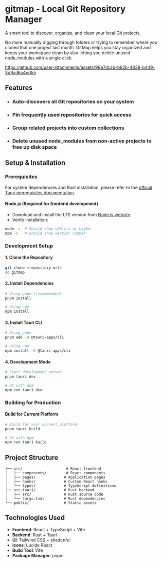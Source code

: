# gitmap - Local Git Repository Manager
A smart tool to discover, organize, and clean your local Git projects.

No more manually digging through folders or trying to remember where you cloned that one project last month. GitMap helps you stay organized and keeps your workspace clean by also letting you delete unused node_modules with a single click.


<!-- https://github.com/user-attachments/assets/32746ca4-4295-482f-9bf6-875130fe4a64 -->
<!-- https://res.cloudinary.com/dvdcl3ozp/video/upload/v1750968418/projects/gitfinder/demo-videos/Screen_Recording_2025-06-27_at_1.31.06_AM_x7ajf5.mov  -->


https://github.com/user-attachments/assets/98e7dcab-b82b-4838-b449-3d9ad6a4ed55




## Features

- ### Auto-discovers all Git repositories on your system
- ### Pin frequently used repositories for quick access
- ### Group related projects into custom collections
- ### Delete unused node_modules from non-active projects to free up disk space

## Setup & Installation

### Prerequisites

For system dependencies and Rust installation, please refer to the [official Tauri prerequisites documentation](https://v2.tauri.app/start/prerequisites/).

#### Node.js (Required for frontend development)
- Download and install the LTS version from [Node.js website](https://nodejs.org/)
- Verify installation:
```bash
node -v  # Should show v20.x.x or higher
npm -v   # Should show version number
```

### Development Setup

#### 1. Clone the Repository
```bash
git clone <repository-url>
cd gitmap
```

#### 2. Install Dependencies
```bash
# Using pnpm (recommended)
pnpm install

# Using npm
npm install
```

#### 3. Install Tauri CLI
```bash
# Using pnpm
pnpm add -D @tauri-apps/cli

# Using npm
npm install -D @tauri-apps/cli
```

#### 4. Development Mode
```bash
# Start development server
pnpm tauri dev

# Or with npm
npm run tauri dev
```

### Building for Production

#### Build for Current Platform
```bash
# Build for your current platform
pnpm tauri build

# Or with npm
npm run tauri build
```
<!-- 
#### Cross-Platform Builds

**Note:** Cross-compilation is complex and generally requires the target platform for optimal results.

**macOS (Universal Binary):**
```bash
# Requires macOS system
pnpm tauri build --target universal-apple-darwin
```

**Windows:**
```bash
# Requires Windows system
pnpm tauri build --target x86_64-pc-windows-msvc
```

**Linux:**
```bash
# Requires Linux system
pnpm tauri build --target x86_64-unknown-linux-gnu
``` -->

## Project Structure

```
├── src/                    # React frontend
│   ├── components/         # React components
│   ├── pages/             # Application pages
│   ├── hooks/             # Custom React hooks
│   └── types/             # TypeScript definitions
├── src-tauri/             # Rust backend
│   ├── src/               # Rust source code
│   └── Cargo.toml         # Rust dependencies
└── public/                # Static assets
```

## Technologies Used

- **Frontend**: React + TypeScript + Vite
- **Backend**: Rust + Tauri
- **UI**: Tailwind CSS + shadcn/ui
- **Icons**: Lucide React
- **Build Tool**: Vite
- **Package Manager**: pnpm


